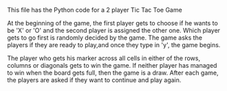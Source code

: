 This file has the Python code for a 2 player Tic Tac Toe Game

At the beginning of the game, the first player gets to choose if he wants to be 'X' or 'O' and the second player is assigned the other one. Which player gets to go first is randomly decided by the game. The game asks the players if they are ready to play,and once they type in 'y', the game begins.

The player who gets his marker across all cells in either of the rows, columns or diagonals gets to win the game. If neither player has managed to win when the board gets full, then the game is a draw. After each game, the players are asked if they want to continue and play again.

